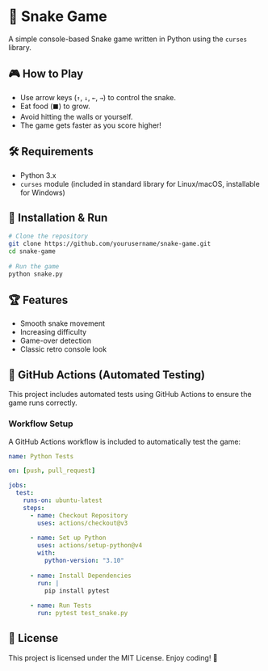 # 🐍 Snake Game

A simple console-based Snake game written in Python using the `curses` library.

## 🎮 How to Play
- Use arrow keys (`↑`, `↓`, `←`, `→`) to control the snake.
- Eat food (`⬛`) to grow.
- Avoid hitting the walls or yourself.
- The game gets faster as you score higher!

## 🛠️ Requirements
- Python 3.x
- `curses` module (included in standard library for Linux/macOS, installable for Windows) 
 
## 🚀 Installation & Run
```sh  
# Clone the repository 
git clone https://github.com/yourusername/snake-game.git 
cd snake-game
  
# Run the game 
python snake.py
```

## 🏆 Features
- Smooth snake movement
- Increasing difficulty
- Game-over detection
- Classic retro console look

## 🤖 GitHub Actions (Automated Testing)
This project includes automated tests using GitHub Actions to ensure the game runs correctly.

### Workflow Setup
A GitHub Actions workflow is included to automatically test the game:

```yaml
name: Python Tests

on: [push, pull_request]

jobs:
  test:
    runs-on: ubuntu-latest
    steps:
      - name: Checkout Repository
        uses: actions/checkout@v3
      
      - name: Set up Python
        uses: actions/setup-python@v4
        with:
          python-version: "3.10"
      
      - name: Install Dependencies
        run: |
          pip install pytest
      
      - name: Run Tests
        run: pytest test_snake.py
```

## 📜 License
This project is licensed under the MIT License. Enjoy coding! 🚀
